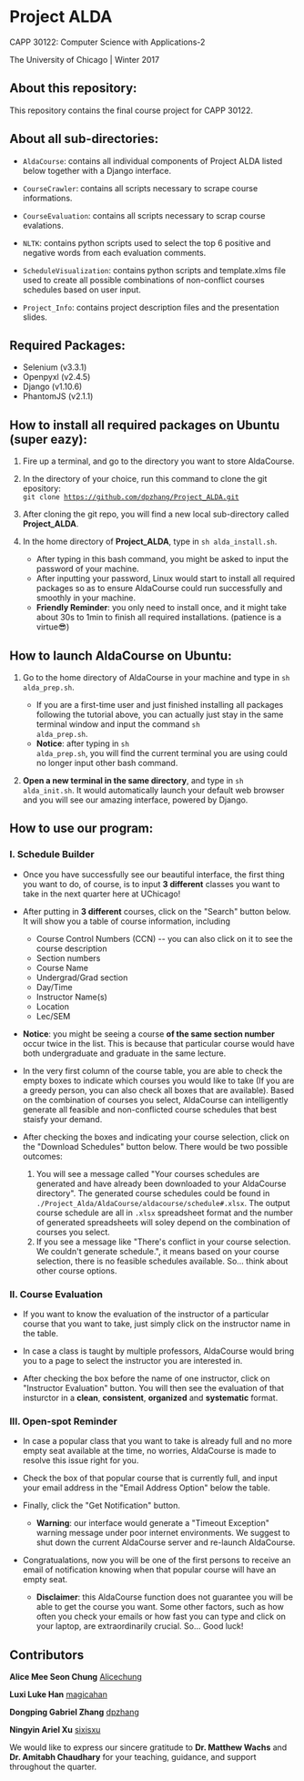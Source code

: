 # Project ALDA

CAPP 30122: Computer Science with Applications-2

The University of Chicago | Winter 2017

## About this repository:
This repository contains the final course project for CAPP 30122. 

## About all sub-directories:
* <code>AldaCourse</code>: contains all individual components of Project ALDA 
listed below together with a Django interface.

* <code>CourseCrawler</code>: contains all scripts necessary to scrape course informations.

* <code>CourseEvaluation</code>: contains all scripts necessary to scrap 
course evalations.

* <code>NLTK</code>: contains python scripts used to select the top 6 positive
 and negative words from each evaluation comments.

* <code>ScheduleVisualization</code>: contains python scripts and 
template.xlms file used to create all possible combinations of non-conflict 
courses schedules based on user input. 

* <code>Project_Info</code>: contains project description files and 
the presentation slides.

## Required Packages:
* Selenium (v3.3.1)
* Openpyxl (v2.4.5)
* Django (v1.10.6)
* PhantomJS (v2.1.1) 

## How to install all required packages on **Ubuntu** (super eazy):
1. Fire up a terminal, and go to the directory you want to store AldaCourse.

2. In the directory of your choice, run this command to clone the git 
 epository: <br /> 
<code>git clone https://github.com/dpzhang/Project_ALDA.git</code>

3. After cloning the git repo, you will find a new local sub-directory 
called **Project_ALDA**.

4. In the home directory of **Project_ALDA**, type in <code>sh alda_install.sh</code>. 
    + After typing in this bash command, you might be asked to input the 
      password of your machine.
    + After inputting your password, Linux would start to install all required
      packages so as to ensure AldaCourse could run successfully and 
      smoothly in your machine.
    + **Friendly Reminder**: you only need to install once, and it might 
      take about 30s to 1min to finish all required installations. 
      (patience is a virtue:sunglasses:)

## How to launch AldaCourse on **Ubuntu**:
1. Go to the home directory of AldaCourse in your machine and type in 
<code>sh alda_prep.sh</code>.
    + If you are a first-time user and just finished installing all packages 
following the tutorial above, you can actually just stay in the same terminal 
window and input the command <code>sh alda_prep.sh</code>.
    + **Notice**: after typing in <code>sh alda_prep.sh</code>, you will find 
the current terminal you are using could no longer input other bash command. 

2. **Open a new terminal in the same directory**, and type in <code>sh alda_init.sh</code>. 
It would automatically launch your default web browser and you will see our amazing 
interface, powered by Django.

## How to use our program:
### I. Schedule Builder
* Once you have successfully see our beautiful interface, the first thing you want 
to do, of course, is to input **3 different** classes you want to take 
in the next quarter here at UChicago!

* After putting in **3 different** courses, click on the "Search" button below. 
It will show you a table of course information, including 
    + Course Control Numbers (CCN) -- you can also click on it to see the course description
    + Section numbers 
    + Course Name
    + Undergrad/Grad section 
    + Day/Time
    + Instructor Name(s)
    + Location
    + Lec/SEM 

* **Notice**: you might be seeing a course **of the same section number** occur 
twice in the list. This is because that particular course would have both 
undergraduate and graduate in the same lecture. 

* In the very first column of the course table, you are able to check the empty 
boxes to indicate which courses you would like to take (If you are a greedy person, 
you can also check all boxes that are available). Based on the 
combination of courses you select, AldaCourse can intelligently generate all 
feasible and non-conflicted course schedules that best staisfy your demand.

* After checking the boxes and indicating your course selection, click on the 
"Download Schedules" button below. There would be two possible outcomes:
    1. You will see a message called "Your courses schedules are generated 
and have already been downloaded to your AldaCourse directory". The generated course schedules 
could be found in <code>./Project_Alda/AldaCourse/aldacourse/schedule#.xlsx</code>. 
The output course schedule are all in <code>.xlsx</code> spreadsheet format and 
the number of generated spreadsheets will soley depend on the combination of 
courses you select. 
    2. If you see a message like "There's conflict in your course selection. 
We couldn't generate schedule.", it means based on your course selection, there 
is no feasible schedules available. So... think about other course options.

### II. Course Evaluation
* If you want to know the evaluation of the instructor of a particular course 
that you want to take, just simply click on the instructor name in the table.

* In case a class is taught by multiple professors, AldaCourse would bring you to a page 
to select the instructor you are interested in. 

* After checking the box before the name of one instructor, click on 
"Instructor Evaluation" button. You will then see the evaluation
of that insturctor in a **clean**, **consistent**, **organized** and **systematic** format.

### III. Open-spot Reminder
* In case a popular class that you want to take is already full and no more empty 
seat available at the time, no worries, AldaCourse is made to resolve this 
issue right for you.

* Check the box of that popular course that is currently full, and input your 
email address in the "Email Address Option" below the table.

* Finally, click the "Get Notification" button. 
    + **Warning**: our interface would generate a "Timeout Exception" warning 
message under poor internet environments. We suggest to shut down the current 
AldaCourse server and re-launch AldaCourse. 

* Congratualations, now you will be one of the first persons 
to receive an email of notification knowing when that popular course will have an empty seat.
    + **Disclaimer**: this AldaCourse function does not guarantee you will be able 
to get the course you want. Some other factors, such as how often you check your emails or 
how fast you can type and click on your laptop, are extraordinarily crucial. So... Good luck!

## Contributors
**Alice Mee Seon Chung** [Alicechung](https://github.com/Alicechung)

**Luxi Luke Han** [magicahan](https://github.com/magicahan)

**Dongping Gabriel Zhang** [dpzhang](https://github.com/dpzhang)

**Ningyin Ariel Xu** [sixisxu](https://github.com/sixisxu)

We would like to express our sincere gratitude to **Dr. Matthew Wachs** and 
**Dr. Amitabh Chaudhary** for your teaching, guidance, and support throughout the
quarter.
